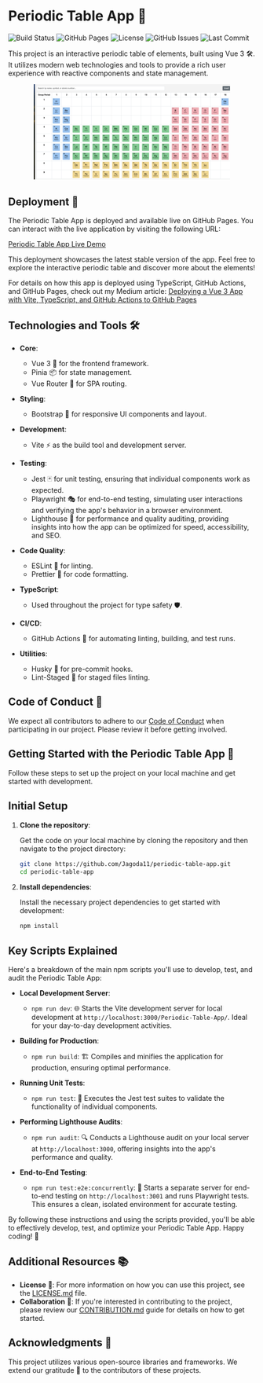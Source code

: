 # Periodic Table App 🧪

![Build Status](https://github.com/Jagoda11/Periodic-Table-App/actions/workflows/🚀main.yml/badge.svg)
![GitHub Pages](https://img.shields.io/github/deployments/Jagoda11/Periodic-Table-App/github-pages?style=flat-square&color=green)
![License](https://img.shields.io/github/license/Jagoda11/Periodic-Table-App?style=flat-square&color=orange)
![GitHub Issues](https://img.shields.io/github/issues/Jagoda11/Periodic-Table-App?style=flat-square&color=red)
![Last Commit](https://img.shields.io/github/last-commit/Jagoda11/Periodic-Table-App?style=flat-square&color=yellow)

This project is an interactive periodic table of elements, built using Vue 3 🛠️. It utilizes modern web technologies and tools to provide a rich user experience with reactive components and state management.

<p align="center">
  <img src="./assets/periodic-table-vue.png" alt="Screenshot of the app" width="400"/>
</p>

## Deployment 🚀

The Periodic Table App is deployed and available live on GitHub Pages. You can interact with the live application by visiting the following URL:

[Periodic Table App Live Demo](https://jagoda11.github.io/Periodic-Table-App/#/periodic-table)

This deployment showcases the latest stable version of the app. Feel free to explore the interactive periodic table and discover more about the elements!

For details on how this app is deployed using TypeScript, GitHub Actions, and GitHub Pages, check out my Medium article: [Deploying a Vue 3 App with Vite, TypeScript, and GitHub Actions to GitHub Pages](https://medium.com/@jagoda11/deploying-a-vue-3-app-with-vite-typescript-and-github-actions-to-github-pages-ac240cdb473e)

## Technologies and Tools 🛠️

- **Core**:
  - Vue 3 🖖 for the frontend framework.
  - Pinia 📦 for state management.
  - Vue Router 🚦 for SPA routing.
  
- **Styling**:
  - Bootstrap 🎨 for responsive UI components and layout.
  
- **Development**:
  - Vite ⚡ as the build tool and development server.
  
- **Testing**:
  - Jest 🃏 for unit testing, ensuring that individual components work as expected.
  - Playwright 🎭 for end-to-end testing, simulating user interactions and verifying the app's behavior in a browser environment.
  - Lighthouse 🌅 for performance and quality auditing, providing insights into how the app can be optimized for speed, accessibility, and SEO.
  
- **Code Quality**:
  - ESLint 🧹 for linting.
  - Prettier 🎨 for code formatting.
  
- **TypeScript**:
  - Used throughout the project for type safety 🛡️.
  
- **CI/CD**:
  - GitHub Actions 🚀 for automating linting, building, and test runs.
  
- **Utilities**:
  - Husky 🐶 for pre-commit hooks.
  - Lint-Staged 🚩 for staged files linting.

## Code of Conduct 📜

We expect all contributors to adhere to our [Code of Conduct](./CODE_OF_CONDUCT.md) when participating in our project. Please review it before getting involved.

## Getting Started with the Periodic Table App 🚀

Follow these steps to set up the project on your local machine and get started with development.

## Initial Setup

1. **Clone the repository**:

   Get the code on your local machine by cloning the repository and then navigate to the project directory:

    ```bash
    git clone https://github.com/Jagoda11/periodic-table-app.git
    cd periodic-table-app
    ```

2. **Install dependencies**:

   Install the necessary project dependencies to get started with development:

    ```bash
    npm install
    ```

## Key Scripts Explained

Here's a breakdown of the main npm scripts you'll use to develop, test, and audit the Periodic Table App:

- **Local Development Server**:
  - `npm run dev`: 🌐 Starts the Vite development server for local development at `http://localhost:3000/Periodic-Table-App/`. Ideal for your day-to-day development activities.

- **Building for Production**:
  - `npm run build`: 🏗️ Compiles and minifies the application for production, ensuring optimal performance.

- **Running Unit Tests**:
  - `npm run test`: 🧪 Executes the Jest test suites to validate the functionality of individual components.

- **Performing Lighthouse Audits**:
  - `npm run audit`: 🔍 Conducts a Lighthouse audit on your local server at `http://localhost:3000`, offering insights into the app's performance and quality.

- **End-to-End Testing**:
  - `npm run test:e2e:concurrently`: 🤖 Starts a separate server for end-to-end testing on `http://localhost:3001` and runs Playwright tests. This ensures a clean, isolated environment for accurate testing.

By following these instructions and using the scripts provided, you'll be able to effectively develop, test, and optimize your Periodic Table App. Happy coding! 🎉

## Additional Resources 📚

- **License** 📄: For more information on how you can use this project, see the [LICENSE.md](./LICENSE.md) file.
- **Collaboration** 👥: If you're interested in contributing to the project, please review our [CONTRIBUTION.md](./CONTRIBUTION.md) guide for details on how to get started.

## Acknowledgments 🙏

This project utilizes various open-source libraries and frameworks. We extend our gratitude 🙌 to the contributors of these projects.
